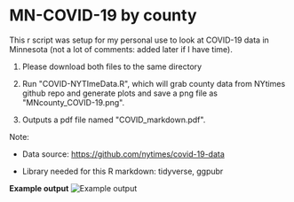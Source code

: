 # MN-COVID-19 by county
This r script was setup for my personal use to look at COVID-19 data in Minnesota (not a lot of comments: added later if I have time). 

1. Please download both files to the same directory

2. Run "COVID-NYTImeData.R", which will grab county data from NYtimes github repo and generate plots and save a png file as "MNcounty_COVID-19.png".

3. Outputs a pdf file named "COVID_markdown.pdf".

Note: 
  
  - Data source: https://github.com/nytimes/covid-19-data
  
  - Library needed for this R markdown: tidyverse, ggpubr 

**Example output**
![Example output](https://github.com/coolbaby0208/MN-COVID19/blob/master/CountyDataFromNYTimes/county.png)
